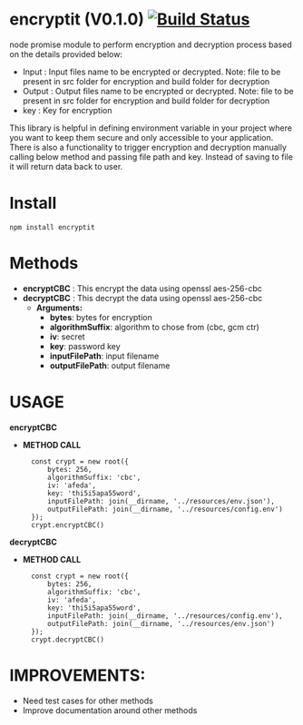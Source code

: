 encryptit (V0.1.0)
 [![Build Status](https://travis-ci.org/deepaknverma/cryptit.svg?branch=master)](https://travis-ci.org/deepaknverma/cryptit)
================

node promise module to perform encryption and decryption process based on the details provided below:

- Input : Input files name to be encrypted or decrypted. Note: file to be present in src folder for encryption and 	build folder for decryption 
- Output : Output files name to be encrypted or decrypted. Note: file to be present in src folder for encryption 	and build folder for decryption
- key : Key for encryption

This library is helpful in defining environment variable in your project where you want to keep them secure and only accessible to your application. There is also a functionality to trigger encryption and decryption manually calling below method and passing file path and key. Instead of saving to file it will return data back to user.

Install
=======
	npm install encryptit

Methods
=======
- **encryptCBC** : This encrypt the data using openssl aes-256-cbc
- **decryptCBC** : This decrypt the data using openssl aes-256-cbc
    -  **Arguments:**
    	- **bytes**: bytes for encryption
    	- **algorithmSuffix**:  algorithm to chose from (cbc, gcm ctr)
    	- **iv**:  secret
    	- **key**: password key
    	- **inputFilePath**: input filename
    	- **outputFilePath**: output filename

USAGE
======

**encryptCBC**

- **METHOD CALL**

		const crypt = new root({
			bytes: 256,
			algorithmSuffix: 'cbc',
			iv: 'afeda',
			key: 'thi5i5apa55word',
			inputFilePath: join(__dirname, '../resources/env.json'),
			outputFilePath: join(__dirname, '../resources/config.env')
		});
		crypt.encryptCBC()
	
**decryptCBC**

- **METHOD CALL**

		const crypt = new root({
			bytes: 256,
			algorithmSuffix: 'cbc',
			iv: 'afeda',
			key: 'thi5i5apa55word',
			inputFilePath: join(__dirname, '../resources/config.env'),
			outputFilePath: join(__dirname, '../resources/env.json')
		});
		crypt.decryptCBC()
			
IMPROVEMENTS:
==============

- Need test cases for other methods
- Improve documentation around other methods 
